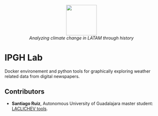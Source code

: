 
<p align="center">
<img src="http://www.trutower.com/wp-content/uploads/2014/07/weather.gif" height="100" width="100"/>
</br>
<em>Analyzing climate change in LATAM through history</em>
</p>

# IPGH Lab

Docker environement and python tools for graphically exploring weather related data from digital newspapers. 


## Contributors

* **Santiago Ruiz**, Autonomous University of Guadalajara master student: [LACLICHEV tools](1).


[1]: https://github.com/zantiiago0/LACLICHEV